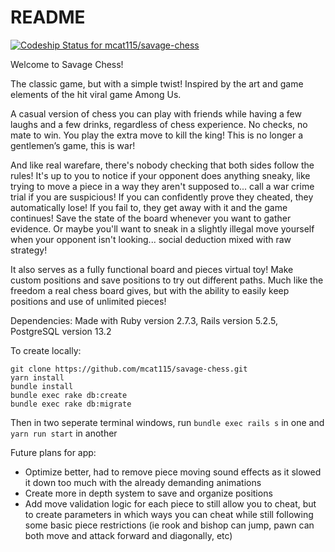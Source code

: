 # README

[![Codeship Status for mcat115/savage-chess](https://app.codeship.com/projects/90a3633b-a191-4e64-93eb-73f322f676bd/status?branch=main)](https://app.codeship.com/projects/443350)

Welcome to Savage Chess!

The classic game, but with a simple twist! Inspired by the art and game elements of the hit viral game Among Us.

A casual version of chess you can play with friends while having a few laughs and a few drinks, regardless of chess experience. No checks, no mate to win. You play the extra move to kill the king! This is no longer a gentlemen’s game, this is war!

And like real warefare, there's nobody checking that both sides follow the rules! It's up to you to notice if your opponent does anything sneaky, like trying to move a piece in a way they aren't supposed to... call a war crime trial if you are suspicious! If you can confidently prove they cheated, they automatically lose! If you fail to, they get away with it and the game continues! Save the state of the board whenever you want to gather evidence. Or maybe you'll want to sneak in a slightly illegal move yourself when your opponent isn't looking... social deduction mixed with raw strategy!

It also serves as a fully functional board and pieces virtual toy! Make custom positions and save positions to try out different paths. Much like the freedom a real chess board gives, but with the ability to easily keep positions and use of unlimited pieces!

Dependencies:
Made with Ruby version 2.7.3, 
Rails version 5.2.5, 
PostgreSQL version 13.2

To create locally:
```
git clone https://github.com/mcat115/savage-chess.git
yarn install
bundle install
bundle exec rake db:create
bundle exec rake db:migrate
```
Then in two seperate terminal windows, run `bundle exec rails s` in one and `yarn run start` in another

Future plans for app:

- Optimize better, had to remove piece moving sound effects as it slowed it down too much with the already demanding animations
- Create more in depth system to save and organize positions
- Add move validation logic for each piece to still allow you to cheat, but to create parameters in which ways you can cheat while still following some basic piece restrictions (ie rook and bishop can jump, pawn can both move and attack forward and diagonally, etc)
